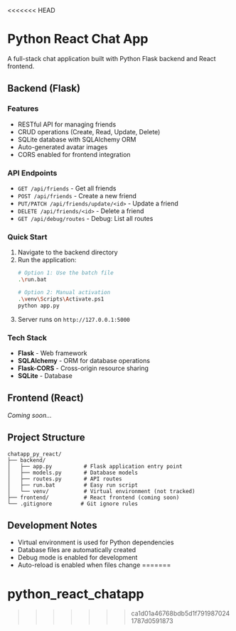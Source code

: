 <<<<<<< HEAD
# Python React Chat App

A full-stack chat application built with Python Flask backend and React frontend.

## Backend (Flask)

### Features
- RESTful API for managing friends
- CRUD operations (Create, Read, Update, Delete)
- SQLite database with SQLAlchemy ORM
- Auto-generated avatar images
- CORS enabled for frontend integration

### API Endpoints
- `GET /api/friends` - Get all friends
- `POST /api/friends` - Create a new friend
- `PUT/PATCH /api/friends/update/<id>` - Update a friend
- `DELETE /api/friends/<id>` - Delete a friend
- `GET /api/debug/routes` - Debug: List all routes

### Quick Start
1. Navigate to the backend directory
2. Run the application:
   ```bash
   # Option 1: Use the batch file
   .\run.bat
   
   # Option 2: Manual activation
   .\venv\Scripts\Activate.ps1
   python app.py
   ```
3. Server runs on `http://127.0.0.1:5000`

### Tech Stack
- **Flask** - Web framework
- **SQLAlchemy** - ORM for database operations
- **Flask-CORS** - Cross-origin resource sharing
- **SQLite** - Database

## Frontend (React)
*Coming soon...*

## Project Structure
```
chatapp_py_react/
├── backend/
│   ├── app.py          # Flask application entry point
│   ├── models.py       # Database models
│   ├── routes.py       # API routes
│   ├── run.bat         # Easy run script
│   └── venv/           # Virtual environment (not tracked)
├── frontend/           # React frontend (coming soon)
└── .gitignore         # Git ignore rules
```

## Development Notes
- Virtual environment is used for Python dependencies
- Database files are automatically created
- Debug mode is enabled for development
- Auto-reload is enabled when files change
=======
# python_react_chatapp
>>>>>>> ca1d01a46768bdb5d1f7919870241787d0591873
